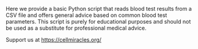 Here we provide a basic Python script that reads blood test results from a CSV file and offers general advice based on common blood test parameters. This script is purely for educational purposes and should not be used as a substitute for professional medical advice.


Support us at https://cellmiracles.org/
